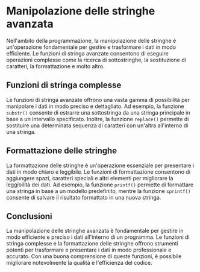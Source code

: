 # Manipolazione delle stringhe avanzata

Nell'ambito della programmazione, la manipolazione delle stringhe è un'operazione fondamentale per gestire e trasformare i dati in modo efficiente. Le funzioni di stringa avanzate consentono di eseguire operazioni complesse come la ricerca di sottostringhe, la sostituzione di caratteri, la formattazione e molto altro.

## Funzioni di stringa complesse

Le funzioni di stringa avanzate offrono una vasta gamma di possibilità per manipolare i dati in modo preciso e dettagliato. Ad esempio, la funzione `substr()` consente di estrarre una sottostringa da una stringa principale in base a un intervallo specificato. Inoltre, la funzione `replace()` permette di sostituire una determinata sequenza di caratteri con un'altra all'interno di una stringa.

## Formattazione delle stringhe

La formattazione delle stringhe è un'operazione essenziale per presentare i dati in modo chiaro e leggibile. Le funzioni di formattazione consentono di aggiungere spazi, caratteri speciali e altri elementi per migliorare la leggibilità dei dati. Ad esempio, la funzione `printf()` permette di formattare una stringa in base a un modello predefinito, mentre la funzione `sprintf()` consente di salvare il risultato formattato in una nuova stringa.

## Conclusioni

La manipolazione delle stringhe avanzata è fondamentale per gestire in modo efficiente e preciso i dati all'interno di un programma. Le funzioni di stringa complesse e la formattazione delle stringhe offrono strumenti potenti per trasformare e presentare i dati in modo professionale e accurato. Con una buona comprensione di queste funzioni, è possibile migliorare notevolmente la qualità e l'efficienza del codice.